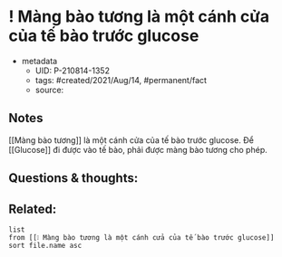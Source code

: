 # ! Màng bào tương là một cánh cửa của tế bào trước glucose

- metadata
	- UID: P-210814-1352
	- tags: #created/2021/Aug/14, #permanent/fact 
	- source: 

## Notes
[[Màng bào tương]] là một cánh cửa của tế bào trước glucose. Để [[Glucose]] đi được vào tế bào, phải được màng bào tương cho phép.

## Questions & thoughts:

## Related:
```dataview
list
from [[❕ Màng bào tương là một cánh cửa của tế bào trước glucose]]
sort file.name asc
```
